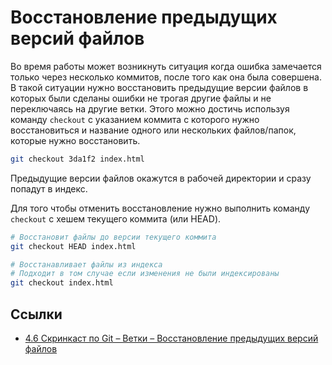 # Восстановление предыдущих версий файлов

Во время работы может возникнуть ситуация когда ошибка замечается только через несколько коммитов, после того как она была совершена. В такой ситуации нужно восстановить предыдущие версии файлов в которых были сделаны ошибки не трогая другие файлы и не переключаясь на другие ветки. Этого можно достичь используя команду `checkout` с указанием коммита с которого нужно восстановиться и название одного или нескольких файлов/папок, которые нужно восстановить.

```bash
git checkout 3da1f2 index.html
```

Предыдущие версии файлов окажутся в рабочей директории и сразу попадут в индекс.

Для того чтобы отменить восстановление нужно выполнить команду `checkout` с хешем текущего коммита (или HEAD).

```bash
# Восстановит файлы до версии текущего коммита
git checkout HEAD index.html

# Восстанавливает файлы из индекса
# Подходит в том случае если изменения не были индексированы
git checkout index.html
```

## Ссылки

- [4.6 Скринкаст по Git – Ветки – Восстановление предыдущих версий файлов](https://www.youtube.com/watch?v=_O23vcT7Fno)
